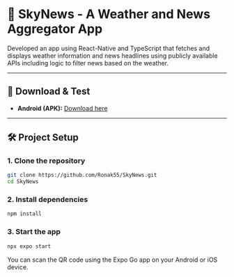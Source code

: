 # 📰 SkyNews - A Weather and News Aggregator App

Developed an app using React-Native and TypeScript that fetches and displays weather information
and news headlines using publicly available APIs including logic to filter news based on
the weather. 

---

## 📱 Download & Test

- **Android (APK):** [Download here](https://expo.dev/accounts/irohnyyy/projects/astro-journal/builds/d3ae6660-1fd3-4c5b-9446-59986d142d22)
---

## 🛠️ Project Setup

### 1. Clone the repository

```bash
git clone https://github.com/Ronak55/SkyNews.git
cd SkyNews
```
### 2. Install dependencies

```bash
npm install
```
### 3. Start the app

```bash
npx expo start
```
You can scan the QR code using the Expo Go app on your Android or iOS device.
